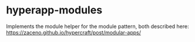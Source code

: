 # hyperapp-modules

Implements the module helper for the module pattern, both described here: https://zaceno.github.io/hypercraft/post/modular-apps/
